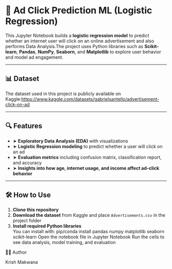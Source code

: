 # 📢 Ad Click Prediction ML (Logistic Regression)

This Jupyter Notebook builds a **logistic regression model** to predict whether an internet user will click on an online 
advertisement and also performs Data Analysis.The project uses Python libraries such as **Scikit-learn**, **Pandas**, 
**NumPy**, **Seaborn**, and **Matplotlib** to explore user behavior and model ad engagement.

---

## 📊 Dataset

The dataset used in this project is publicly available on Kaggle:https://www.kaggle.com/datasets/gabrielsantello/advertisement-click-on-ad

---

## 🔍 Features

- ➤ **Exploratory Data Analysis (EDA)** with visualizations 
- ➤ **Logistic Regression modeling** to predict whether a user will click on an ad  
- ➤ **Evaluation metrics** including confusion matrix, classification report, and accuracy  
- ➤ **Insights into how age, internet usage, and income affect ad-click behavior**

---

## 🛠️ How to Use

1. **Clone this repository**
2. **Download the dataset** from Kaggle and place `Advertisements.csv` in the project folder
3. **Install required Python libraries**  
   You can install with:
   pip/conda install pandas numpy matplotlib seaborn scikit-learn
Open the notebook file in Jupyter Notebook
Run the cells to see data analysis, model training, and evaluation

👨‍💻 Author

Krish Makwana
